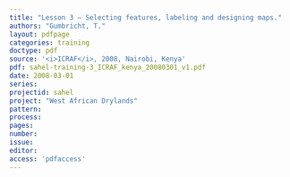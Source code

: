 ```yaml
---
title: "Lesson 3 – Selecting features, labeling and designing maps."
authors: "Gumbricht, T."
layout: pdfpage
categories: training
doctype: pdf
source: '<i>ICRAF</i>, 2008, Nairobi, Kenya'
pdf: sahel-training-3_ICRAF_kenya_20080301_v1.pdf
date: 2008-03-01
series:
projectid: sahel
project: "West African Drylands"
pattern:
process:
pages:
number:
issue:
editor:
access: 'pdfaccess'
---
```


